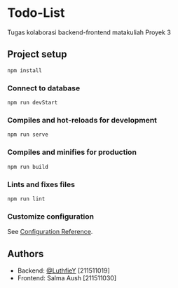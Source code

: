 
# Todo-List
Tugas kolaborasi backend-frontend matakuliah Proyek 3

## Project setup
```
npm install
```
### Connect to database
```
npm run devStart
```
### Compiles and hot-reloads for development
```
npm run serve
```

### Compiles and minifies for production
```
npm run build
```

### Lints and fixes files
```
npm run lint
```

### Customize configuration
See [Configuration Reference](https://cli.vuejs.org/config/).

## Authors

- Backend: [@LuthfieY](https://www.github.com/LuthfieY) [211511019]
- Frontend: Salma Aush [211511030]

